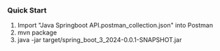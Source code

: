 ### Quick Start

1. Import "Java Springboot API.postman_collection.json" into Postman
2. mvn package
3. java -jar target/spring_boot_3_2024-0.0.1-SNAPSHOT.jar